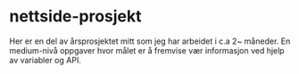 # nettside-prosjekt
Her er en del av årsprosjektet mitt som jeg har arbeidet i c.a 2~ måneder. En medium-nivå oppgaver hvor målet er å fremvise vær informasjon ved hjelp av variabler og API.
